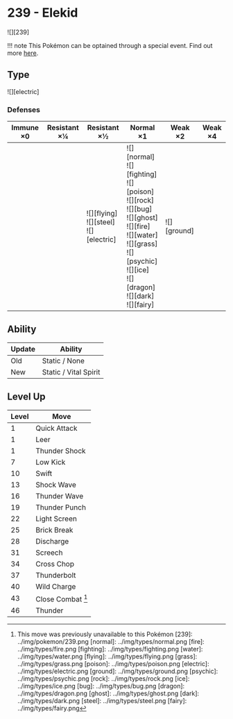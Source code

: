# 239 - Elekid
![][239]

!!! note
    This Pokémon can be optained through a special event. Find out more [here](../../special_events/#baby-pokemon-egg-gift).

## Type

![][electric]

### Defenses

Immune ×0 | Resistant ×¼ | Resistant ×½                                     | Normal ×1                                                                                                                                                                                                          | Weak ×2         | Weak ×4 | 
---       | ---          | ---                                              | ---                                                                                                                                                                                                                | ---             | ---     | 
          |              | ![][flying]<br> ![][steel]<br> ![][electric]<br> | ![][normal]<br> ![][fighting]<br> ![][poison]<br> ![][rock]<br> ![][bug]<br> ![][ghost]<br> ![][fire]<br> ![][water]<br> ![][grass]<br> ![][psychic]<br> ![][ice]<br> ![][dragon]<br> ![][dark]<br> ![][fairy]<br> | ![][ground]<br> |         | 

## Ability

Update | Ability               | 
---    | ---                   | 
Old    | Static / None         | 
New    | Static / Vital Spirit | 

## Level Up

Level | Move              | 
---   | ---               | 
1     | Quick Attack      | 
1     | Leer              | 
1     | Thunder Shock     | 
7     | Low Kick          | 
10    | Swift             | 
13    | Shock Wave        | 
16    | Thunder Wave      | 
19    | Thunder Punch     | 
22    | Light Screen      | 
25    | Brick Break       | 
28    | Discharge         | 
31    | Screech           | 
34    | Cross Chop        | 
37    | Thunderbolt       | 
40    | Wild Charge       | 
43    | Close Combat [^1] | 
46    | Thunder           | 

[^1]: This move was previously unavailable to this Pokémon
[239]: ../img/pokemon/239.png
[normal]: ../img/types/normal.png
[fire]: ../img/types/fire.png
[fighting]: ../img/types/fighting.png
[water]: ../img/types/water.png
[flying]: ../img/types/flying.png
[grass]: ../img/types/grass.png
[poison]: ../img/types/poison.png
[electric]: ../img/types/electric.png
[ground]: ../img/types/ground.png
[psychic]: ../img/types/psychic.png
[rock]: ../img/types/rock.png
[ice]: ../img/types/ice.png
[bug]: ../img/types/bug.png
[dragon]: ../img/types/dragon.png
[ghost]: ../img/types/ghost.png
[dark]: ../img/types/dark.png
[steel]: ../img/types/steel.png
[fairy]: ../img/types/fairy.png
